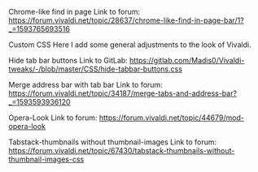 Chrome-like find in page
Link to forum: https://forum.vivaldi.net/topic/28637/chrome-like-find-in-page-bar/1?_=1593765693516

Custom CSS
Here I add some general adjustments to the look of Vivaldi.

Hide tab bar buttons
Link to GitLab: https://gitlab.com/Madis0/Vivaldi-tweaks/-/blob/master/CSS/hide-tabbar-buttons.css

Merge address bar with tab bar
Link to forum: https://forum.vivaldi.net/topic/34187/merge-tabs-and-address-bar?_=1593593936120

Opera-Look
Link to forum: https://forum.vivaldi.net/topic/44679/mod-opera-look

Tabstack-thumbnails without thumbnail-images
Link to forum: https://forum.vivaldi.net/topic/67430/tabstack-thumbnails-without-thumbnail-images-css